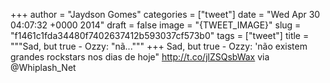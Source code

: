 
+++
author = "Jaydson Gomes"
categories = ["tweet"]
date = "Wed Apr 30 04:07:32 +0000 2014"
draft = false
image = "{TWEET_IMAGE}"
slug = "f1461c1fda34480f7402637412b593037cf573b0"
tags = ["tweet"]
title = """Sad, but true - Ozzy: "nã..."""
+++
Sad, but true - Ozzy: 'não existem grandes rockstars nos dias de hoje" http://t.co/jlZSQsbWax via @Whiplash_Net
